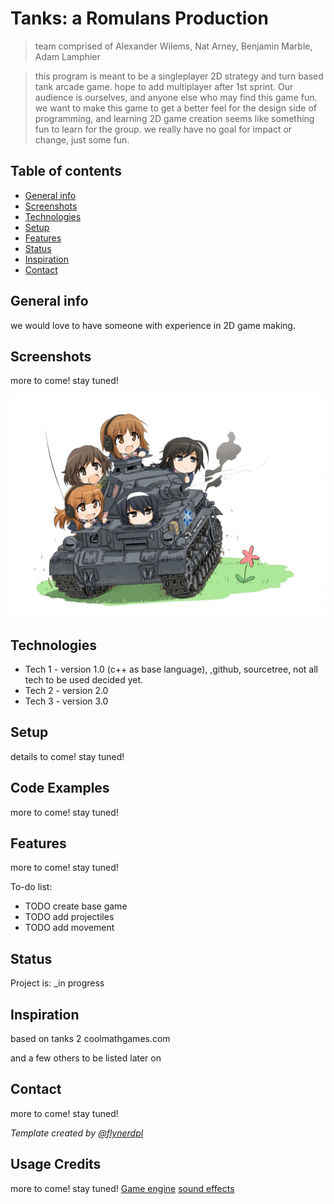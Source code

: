 # Tanks: a Romulans Production 
> team comprised of Alexander Wilems, Nat Arney, Benjamin Marble, Adam Lamphier

>this program is meant to be a singleplayer 2D strategy and turn based tank arcade game. hope to add multiplayer after 1st sprint.
Our audience is ourselves, and anyone else who may find this game fun. 
we want to make this game to get a better feel for the design side of programming, and learning 2D game creation seems like something fun to learn for the group. we really have no goal for impact or change, just some fun. 

## Table of contents
* [General info](#general-info)
* [Screenshots](#screenshots)
* [Technologies](#technologies)
* [Setup](#setup)
* [Features](#features)
* [Status](#status)
* [Inspiration](#inspiration)
* [Contact](#contact)

## General info
we would love to have someone with experience in 2D game making. 

## Screenshots
more to come! stay tuned!

![Game Logo (temp)](Tanks.jpg)

## Technologies
* Tech 1 - version 1.0 (c++ as base language), ,github, sourcetree, not all tech to be used decided yet. 
* Tech 2 - version 2.0
* Tech 3 - version 3.0

## Setup
details to come! stay tuned!

## Code Examples
more to come! stay tuned!

## Features
more to come! stay tuned!

To-do list:

* TODO create base game
* TODO add projectiles
* TODO add movement

## Status
Project is: _in progress

## Inspiration
based on tanks 2 coolmathgames.com

and a few others to be listed later on

## Contact
more to come! stay tuned!

*Template created by [@flynerdpl](https://www.flynerd.pl/)*


## Usage Credits
more to come! stay tuned!
[Game engine](https://godotengine.org)
[sound effects](https://www.zapsplat.com)

